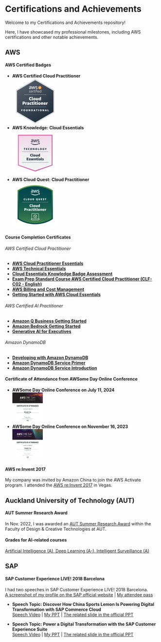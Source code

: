 # Certifications and Achievements

Welcome to my Certifications and Achievements repository!   

Here, I have showcased my professional milestones, including AWS certifications and other notable achievements.

## AWS

#### AWS Certified Badges

- **AWS Certified Cloud Practitioner**  
<a href="https://www.credly.com/badges/7181be85-0b2f-47d8-ac58-54990e1c0bfb/public_url" target="_blank"><img src="https://github.com/tallblacks/Certifications-and-Achievements/blob/main/AWS%20Certified%20Badges/aws-certified-cloud-practitioner.png?raw=true" alt="AWS Certified Cloud Practitioner" width="150" height="150"></a>
- **AWS Knowledge: Cloud Essentials**  
<a href="https://www.credly.com/badges/c82344da-1422-4363-b358-faf9771292ac/public_url" target="_blank"><img src="https://github.com/tallblacks/Certifications-and-Achievements/blob/main/AWS%20Certified%20Badges/aws-knowledge-cloud-essentials.png?raw=true" alt="AWS Knowledge: Cloud Essentials" width="150" height="150"></a>
- **AWS Cloud Quest: Cloud Practitioner**  
<a href="https://www.credly.com/badges/1902feac-8629-49a4-88dd-5165e5b66d9c/public_url)" target="_blank"><img src="https://github.com/tallblacks/Certifications-and-Achievements/blob/main/AWS%20Certified%20Badges/aws-cloud-quest-cloud-practitioner.png?raw=true" alt="AWS Cloud Quest: Cloud Practitioner" width="150" height="150"></a>

#### Course Completion Certificates

###### AWS Certified Cloud Practitioner
- **[AWS Cloud Practitioner Essentials](https://github.com/tallblacks/Certifications-and-Achievements/blob/942a680036c6c447b6f57d7fe9c0f19067d1c8bb/Course%20Completion%20Certificate/AWS%20Certified%20Cloud%20Practitioner/AWS%20Cloud%20Practitioner%20Essentials.pdf)**
- **[AWS Technical Essentials](https://github.com/tallblacks/Certifications-and-Achievements/blob/942a680036c6c447b6f57d7fe9c0f19067d1c8bb/Course%20Completion%20Certificate/AWS%20Certified%20Cloud%20Practitioner/AWS%20Technical%20Essentials.pdf)**
- **[Cloud Essentials Knowledge Badge Assessment](https://github.com/tallblacks/Certifications-and-Achievements/blob/942a680036c6c447b6f57d7fe9c0f19067d1c8bb/Course%20Completion%20Certificate/AWS%20Certified%20Cloud%20Practitioner/Cloud%20Essentials%20Knowledge%20Badge%20Assessment.pdf)**
- **[Exam Prep Standard Course AWS Certified Cloud Practitioner (CLF-C02 - English)](https://github.com/tallblacks/Certifications-and-Achievements/blob/942a680036c6c447b6f57d7fe9c0f19067d1c8bb/Course%20Completion%20Certificate/AWS%20Certified%20Cloud%20Practitioner/Exam%20Prep%20Standard%20Course%20AWS%20Certified%20Cloud%20Practitioner%20(CLF-C02%20-%20English).pdf)**
- **[AWS Billing and Cost Management](https://github.com/tallblacks/Certifications-and-Achievements/blob/942a680036c6c447b6f57d7fe9c0f19067d1c8bb/Course%20Completion%20Certificate/AWS%20Certified%20Cloud%20Practitioner/AWS%20Billing%20and%20Cost%20Management.pdf)**
- **[Getting Started with AWS Cloud Essentials](https://github.com/tallblacks/Certifications-and-Achievements/blob/942a680036c6c447b6f57d7fe9c0f19067d1c8bb/Course%20Completion%20Certificate/AWS%20Certified%20Cloud%20Practitioner/Getting%20Started%20with%20AWS%20Cloud%20Essentials.pdf)**

###### AWS Certified AI Practitioner
- **[Amazon Q Business Getting Started](https://github.com/tallblacks/Certifications-and-Achievements/blob/84a08c0b07513032c2a0f93683ce9e9fc70857b3/Course%20Completion%20Certificate/AWS%20Certified%20AI%20Practitioner/Amazon%20Q%20Business%20Getting%20Started.pdf)**
- **[Amazon Bedrock Getting Started](https://github.com/tallblacks/Certifications-and-Achievements/blob/84a08c0b07513032c2a0f93683ce9e9fc70857b3/Course%20Completion%20Certificate/AWS%20Certified%20AI%20Practitioner/Amazon%20Bedrock%20Getting%20Started.pdf)**
- **[Generative AI for Executives](https://github.com/tallblacks/Certifications-and-Achievements/blob/84a08c0b07513032c2a0f93683ce9e9fc70857b3/Course%20Completion%20Certificate/AWS%20Certified%20AI%20Practitioner/Generative%20AI%20for%20Executives.pdf)**

###### Amazon DynamoDB
- **[Developing with Amazon DynamoDB](https://github.com/tallblacks/Certifications-and-Achievements/blob/658cda5a4b19ad8cde8d83202ab3f080e2c67c2a/Course%20Completion%20Certificate/Amazon%20DynamoDB/Developing%20with%20Amazon%20DynamoDB.pdf)**
- **[Amazon DynamoDB Service Primer](https://github.com/tallblacks/Certifications-and-Achievements/blob/658cda5a4b19ad8cde8d83202ab3f080e2c67c2a/Course%20Completion%20Certificate/Amazon%20DynamoDB/Amazon%20DynamoDB%20Service%20Primer.pdf)**
- **[Amazon DynamoDB Service Introduction](https://github.com/tallblacks/Certifications-and-Achievements/blob/658cda5a4b19ad8cde8d83202ab3f080e2c67c2a/Course%20Completion%20Certificate/Amazon%20DynamoDB/Amazon%20DynamoDB%20Service%20Introduction.pdf)**

#### Certificate of Attendance from AWSome Day Online Conference
- **AWSome Day Online Conference on July 11, 2024**  
<a href="https://github.com/tallblacks/Certifications-and-Achievements/blob/2265c76715bd5c86cb3253f65fb916f2dc13eab3/Certificate%20of%20Attendance%20from%20AWSome%20Day%20Online%20Conference/AWSome%20Day%20-%2020240711.png" target="_blank"><img src="https://github.com/tallblacks/Certifications-and-Achievements/blob/main/Certificate%20of%20Attendance%20from%20AWSome%20Day%20Online%20Conference/AWSome%20Day%20-%2020240711.png?raw=true" alt="AWSome Day Online Conference on July 11, 2024" width="100" height="100"></a>
- **AWSome Day Online Conference on November 16, 2023**  
<a href="https://github.com/tallblacks/Certifications-and-Achievements/blob/2265c76715bd5c86cb3253f65fb916f2dc13eab3/Certificate%20of%20Attendance%20from%20AWSome%20Day%20Online%20Conference/AWSome%20Day%20-%2020231116.png" target="_blank"><img src="https://github.com/tallblacks/Certifications-and-Achievements/blob/main/Certificate%20of%20Attendance%20from%20AWSome%20Day%20Online%20Conference/AWSome%20Day%20-%2020231116.png?raw=true" alt="AWSome Day Online Conference on July 11, 2024" width="100" height="100"></a>

#### AWS re:Invent 2017
My company was invited by Amazon China to join the AWS Activate program. I attended the [AWS re:Invent 2017](https://github.com/tallblacks/Certifications-and-Achievements/blob/e0c201364a0bc39953b54266a76ed664e0ffbf50/AWS/AWS%20reInvent%202017.jpeg) in Vegas.

## Auckland University of Technology (AUT)

#### AUT Summer Research Award
In Nov. 2022, I was awarded an [AUT Summer Research Award](https://github.com/tallblacks/Certifications-and-Achievements/blob/9c96543a777eef6d1b6929c9433f310959eee6b5/AUT/AUT%20SUMMER%20RESEARCH%20AWARD.png) within the Faculty of Design & Creative Technologies at AUT.

#### Grades for AI-related courses
[Artificial Intelligence (A), Deep Learning (A-), Intelligent Surveillance (A)](https://github.com/tallblacks/Certifications-and-Achievements/blob/fb4d802ce5a2faaef0c29aaab4f065a0a2915dfc/AUT/Transcript%20of%20Official%20Academic%20Record.png)

## SAP

#### SAP Customer Experience LIVE! 2018 Barcelona
I had two speeches in SAP Customer Experience LIVE! 2018 Barcelona.\
[A screenshot of my profile on the SAP official website](https://github.com/tallblacks/Certifications-and-Achievements/blob/fadeedc767d93fe4c2f30356739a2a5bf1cd8d6f/SAP/Speaker%20Detail.png) | [My attendee pass](https://github.com/tallblacks/Certifications-and-Achievements/blob/fadeedc767d93fe4c2f30356739a2a5bf1cd8d6f/SAP/SAP%20Attendee.jpeg)

- **Speech Topic: Discover How China Sports Lemon Is Powering Digital Transformation with SAP Commerce Cloud**\
  [Speech Video](https://youtu.be/Z1Ilkk4sXV8) | [My PPT](https://drive.google.com/file/d/186xZdr0XtnRLEMJTe3svSCsOw-AkeJm7/view?usp=sharing ) | [The related slide in the official PPT](https://github.com/tallblacks/Certifications-and-Achievements/blob/fadeedc767d93fe4c2f30356739a2a5bf1cd8d6f/SAP/ID%2368437.png)

- **Speech Topic: Power a Digital Transformation with the SAP Customer Experience Suite**\
  [Speech Video](https://youtu.be/Q6Bi9I-8610) | [My PPT](https://drive.google.com/file/d/1qTzIYwdoNRIMm_vSqBWWC2xz6ittEnZh/view?usp=sharing) | [The related slide in the official PPT](https://github.com/tallblacks/Certifications-and-Achievements/blob/fadeedc767d93fe4c2f30356739a2a5bf1cd8d6f/SAP/ID%23TBC.png)



